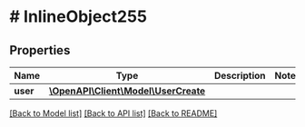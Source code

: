 # # InlineObject255

## Properties

Name | Type | Description | Notes
------------ | ------------- | ------------- | -------------
**user** | [**\OpenAPI\Client\Model\UserCreate**](UserCreate.md) |  |

[[Back to Model list]](../../README.md#models) [[Back to API list]](../../README.md#endpoints) [[Back to README]](../../README.md)
